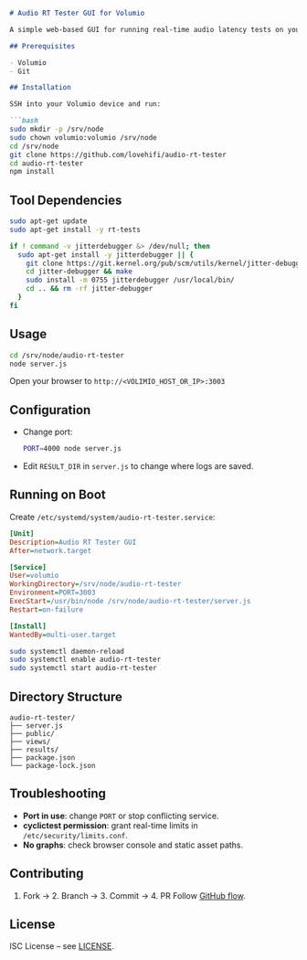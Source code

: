 ````markdown
# Audio RT Tester GUI for Volumio

A simple web-based GUI for running real-time audio latency tests on your Volumio device.

## Prerequisites

- Volumio
- Git

## Installation

SSH into your Volumio device and run:

```bash
sudo mkdir -p /srv/node
sudo chown volumio:volumio /srv/node
cd /srv/node
git clone https://github.com/lovehifi/audio-rt-tester
cd audio-rt-tester
npm install
````

## Tool Dependencies

```bash
sudo apt-get update
sudo apt-get install -y rt-tests

if ! command -v jitterdebugger &> /dev/null; then
  sudo apt-get install -y jitterdebugger || {
    git clone https://git.kernel.org/pub/scm/utils/kernel/jitter-debugger.git
    cd jitter-debugger && make
    sudo install -m 0755 jitterdebugger /usr/local/bin/
    cd .. && rm -rf jitter-debugger
  }
fi
```

## Usage

```bash
cd /srv/node/audio-rt-tester
node server.js
```

Open your browser to `http://<VOLIMIO_HOST_OR_IP>:3003`

## Configuration

* Change port:

  ```bash
  PORT=4000 node server.js
  ```
* Edit `RESULT_DIR` in `server.js` to change where logs are saved.

## Running on Boot

Create `/etc/systemd/system/audio-rt-tester.service`:

```ini
[Unit]
Description=Audio RT Tester GUI
After=network.target

[Service]
User=volumio
WorkingDirectory=/srv/node/audio-rt-tester
Environment=PORT=3003
ExecStart=/usr/bin/node /srv/node/audio-rt-tester/server.js
Restart=on-failure

[Install]
WantedBy=multi-user.target
```

```bash
sudo systemctl daemon-reload
sudo systemctl enable audio-rt-tester
sudo systemctl start audio-rt-tester
```

## Directory Structure

```
audio-rt-tester/
├── server.js
├── public/
├── views/
├── results/
├── package.json
└── package-lock.json
```

## Troubleshooting

* **Port in use**: change `PORT` or stop conflicting service.
* **cyclictest permission**: grant real-time limits in `/etc/security/limits.conf`.
* **No graphs**: check browser console and static asset paths.

## Contributing

1. Fork → 2. Branch → 3. Commit → 4. PR
   Follow [GitHub flow](https://guides.github.com/introduction/flow/).

## License

ISC License – see [LICENSE](LICENSE).

```
```
